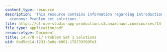 ```yaml
---
content_type: resource
description: 'This resource contains information regarding introduction to political
  economy: Problem set solutions.'
file: https://ol-ocw-studio-app-production.s3.amazonaws.com/courses/14-770-introduction-to-political-economy-fall-2017/0ad5cb14f2338e0eb901178733f90fe3_MIT14_770F17_pset1sol.pdf
file_type: application/pdf
resourcetype: Document
title: 14.770 F17 Problem Set 1 Solutions
uid: 0ad5cb14-f233-8e0e-b901-178733f90fe3
---
```

